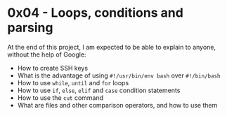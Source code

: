 # 0x04 - Loops, conditions and parsing
  
At the end of this project, I am expected to be able to explain to anyone, without the help of Google:
* How to create SSH keys
* What is the advantage of using `#!/usr/bin/env bash` over `#!/bin/bash`
* How to use `while`, `until` and `for` loops
* How to use `if`, `else`, `elif` and `case` condition statements
* How to use the `cut` command
* What are files and other comparison operators, and how to use them
